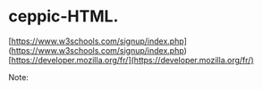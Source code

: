 # ceppic-HTML.

[https://www.w3schools.com/signup/index.php] (https://www.w3schools.com/signup/index.php)
[https://developer.mozilla.org/fr/](https://developer.mozilla.org/fr/)

Note: 


